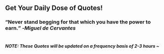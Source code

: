 ## Get Your Daily Dose of Quotes!
### <q>Never stand begging for that which you have the power to earn.</q> -<em>Miguel de Cervantes</em> <br><br>
##### NOTE: These Quotes will be updated on a frequency basis of 2-3 hours ~
